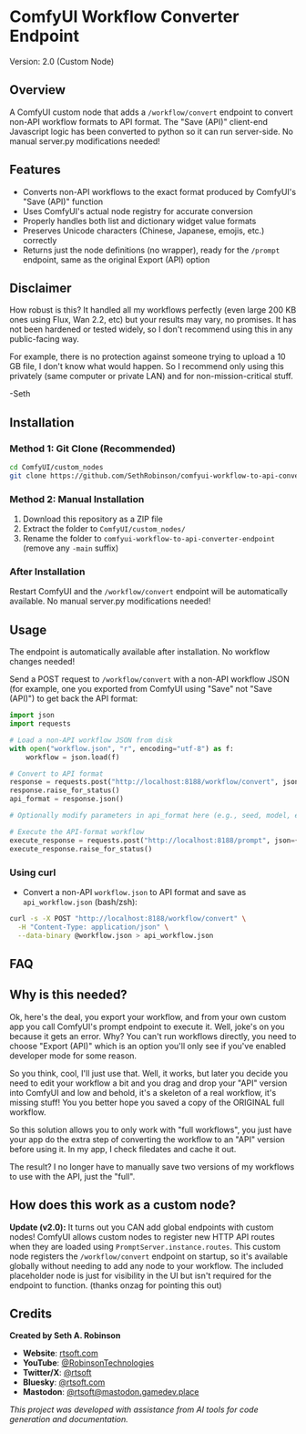 # ComfyUI Workflow Converter Endpoint

Version: 2.0 (Custom Node)

## Overview
A ComfyUI custom node that adds a `/workflow/convert` endpoint to convert non-API workflow formats to API format. The "Save (API)" client-end Javascript logic has been converted to python so it can run server-side. No manual server.py modifications needed!

## Features
- Converts non-API workflows to the exact format produced by ComfyUI's "Save (API)" function
- Uses ComfyUI's actual node registry for accurate conversion
- Properly handles both list and dictionary widget value formats
- Preserves Unicode characters (Chinese, Japanese, emojis, etc.) correctly
- Returns just the node definitions (no wrapper), ready for the `/prompt` endpoint, same as the original Export (API) option


## Disclaimer

How robust is this?  It handled all my workflows perfectly (even large 200 KB ones using Flux, Wan 2.2, etc) but your results may vary, no promises.  It has not been hardened or tested widely, so I don't recommend using this in any public-facing way.  

For example, there is no protection against someone trying to upload a 10 GB file, I don't know what would happen.  So I recommend only using this privately (same computer or private LAN) and for non-mission-critical stuff.

-Seth

## Installation

### Method 1: Git Clone (Recommended)
```bash
cd ComfyUI/custom_nodes
git clone https://github.com/SethRobinson/comfyui-workflow-to-api-converter-endpoint
```

### Method 2: Manual Installation
1. Download this repository as a ZIP file
2. Extract the folder to `ComfyUI/custom_nodes/`
3. Rename the folder to `comfyui-workflow-to-api-converter-endpoint` (remove any `-main` suffix)


### After Installation
Restart ComfyUI and the `/workflow/convert` endpoint will be automatically available. No manual server.py modifications needed!

## Usage

The endpoint is automatically available after installation. No workflow changes needed!

Send a POST request to `/workflow/convert` with a non-API workflow JSON (for example, one you exported from ComfyUI using "Save" not "Save (API)") to get back the API format:

```python
import json
import requests

# Load a non-API workflow JSON from disk
with open("workflow.json", "r", encoding="utf-8") as f:
    workflow = json.load(f)

# Convert to API format
response = requests.post("http://localhost:8188/workflow/convert", json=workflow)
response.raise_for_status()
api_format = response.json()

# Optionally modify parameters in api_format here (e.g., seed, model, etc.)

# Execute the API-format workflow
execute_response = requests.post("http://localhost:8188/prompt", json={"prompt": api_format})
execute_response.raise_for_status()
```


### Using curl

- Convert a non-API `workflow.json` to API format and save as `api_workflow.json` (bash/zsh):

```bash
curl -s -X POST "http://localhost:8188/workflow/convert" \
  -H "Content-Type: application/json" \
  --data-binary @workflow.json > api_workflow.json
```

## FAQ

## Why is this needed?

Ok, here's the deal, you export your workflow, and from your own custom app you call ComfyUI's prompt endpoint to execute it. Well, joke's on you because it gets an error.  Why?  You can't run workflows directly, you need to choose "Export (API)" which is an option you'll only see if you've enabled developer mode for some reason.

So you think, cool, I'll just use that.  Well, it works, but later you decide you need to edit your workflow a bit and you drag and drop your "API" version into ComfyUI and low and behold, it's a skeleton of a real workflow, it's missing stuff!  You you better hope you saved a copy of the ORIGINAL full workflow.

So this solution allows you to only work with "full workflows", you just have your app do the extra step of converting the workflow to an "API" version before using it.  In my app, I check filedates and cache it out.

The result?  I no longer have to manually save two versions of my workflows to use with the API, just the "full".

## How does this work as a custom node?

**Update (v2.0):** It turns out you CAN add global endpoints with custom nodes! ComfyUI allows custom nodes to register new HTTP API routes when they are loaded using `PromptServer.instance.routes`. This custom node registers the `/workflow/convert` endpoint on startup, so it's available globally without needing to add any node to your workflow. The included placeholder node is just for visibility in the UI but isn't required for the endpoint to function. (thanks onzag for pointing this out)

## Credits

**Created by Seth A. Robinson**

- **Website**: [rtsoft.com](https://rtsoft.com)
- **YouTube**: [@RobinsonTechnologies](https://youtube.com/@RobinsonTechnologies)
- **Twitter/X**: [@rtsoft](https://twitter.com/rtsoft)
- **Bluesky**: [@rtsoft.com](https://bsky.app/profile/rtsoft.com)
- **Mastodon**: [@rtsoft@mastodon.gamedev.place](https://mastodon.gamedev.place/@rtsoft)

*This project was developed with assistance from AI tools for code generation and documentation.*